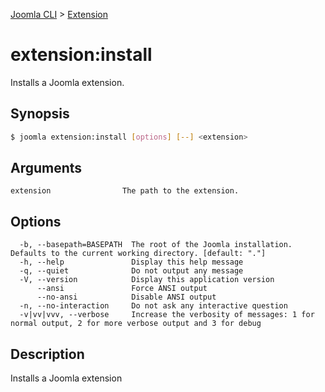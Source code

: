[Joomla CLI](../index.md) > [Extension](index.md)
# extension:install

Installs a Joomla extension.

## Synopsis
```bash
$ joomla extension:install [options] [--] <extension>
```

## Arguments
```
extension                The path to the extension.
```

## Options
```
  -b, --basepath=BASEPATH  The root of the Joomla installation. Defaults to the current working directory. [default: "."]
  -h, --help               Display this help message
  -q, --quiet              Do not output any message
  -V, --version            Display this application version
      --ansi               Force ANSI output
      --no-ansi            Disable ANSI output
  -n, --no-interaction     Do not ask any interactive question
  -v|vv|vvv, --verbose     Increase the verbosity of messages: 1 for normal output, 2 for more verbose output and 3 for debug
```

## Description

Installs a Joomla extension

